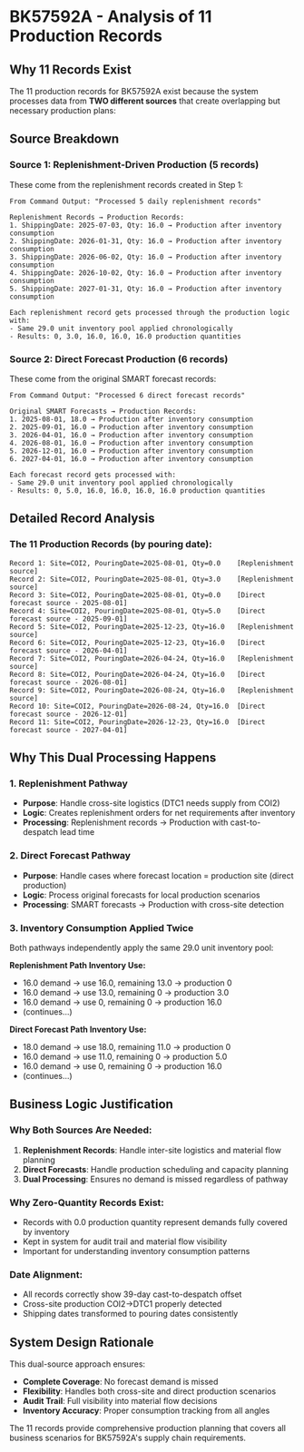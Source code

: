 # BK57592A - Analysis of 11 Production Records

## Why 11 Records Exist

The 11 production records for BK57592A exist because the system processes data from **TWO different sources** that create overlapping but necessary production plans:

## Source Breakdown

### Source 1: Replenishment-Driven Production (5 records)
These come from the replenishment records created in Step 1:

```
From Command Output: "Processed 5 daily replenishment records"

Replenishment Records → Production Records:
1. ShippingDate: 2025-07-03, Qty: 16.0 → Production after inventory consumption
2. ShippingDate: 2026-01-31, Qty: 16.0 → Production after inventory consumption  
3. ShippingDate: 2026-06-02, Qty: 16.0 → Production after inventory consumption
4. ShippingDate: 2026-10-02, Qty: 16.0 → Production after inventory consumption
5. ShippingDate: 2027-01-31, Qty: 16.0 → Production after inventory consumption

Each replenishment record gets processed through the production logic with:
- Same 29.0 unit inventory pool applied chronologically
- Results: 0, 3.0, 16.0, 16.0, 16.0 production quantities
```

### Source 2: Direct Forecast Production (6 records)  
These come from the original SMART forecast records:

```
From Command Output: "Processed 6 direct forecast records"

Original SMART Forecasts → Production Records:
1. 2025-08-01, 18.0 → Production after inventory consumption
2. 2025-09-01, 16.0 → Production after inventory consumption
3. 2026-04-01, 16.0 → Production after inventory consumption
4. 2026-08-01, 16.0 → Production after inventory consumption  
5. 2026-12-01, 16.0 → Production after inventory consumption
6. 2027-04-01, 16.0 → Production after inventory consumption

Each forecast record gets processed with:
- Same 29.0 unit inventory pool applied chronologically
- Results: 0, 5.0, 16.0, 16.0, 16.0, 16.0 production quantities
```

## Detailed Record Analysis

### The 11 Production Records (by pouring date):

```
Record 1: Site=COI2, PouringDate=2025-08-01, Qty=0.0    [Replenishment source]
Record 2: Site=COI2, PouringDate=2025-08-01, Qty=3.0    [Replenishment source] 
Record 3: Site=COI2, PouringDate=2025-08-01, Qty=0.0    [Direct forecast source - 2025-08-01]
Record 4: Site=COI2, PouringDate=2025-08-01, Qty=5.0    [Direct forecast source - 2025-09-01]
Record 5: Site=COI2, PouringDate=2025-12-23, Qty=16.0   [Replenishment source]
Record 6: Site=COI2, PouringDate=2025-12-23, Qty=16.0   [Direct forecast source - 2026-04-01]
Record 7: Site=COI2, PouringDate=2026-04-24, Qty=16.0   [Replenishment source]
Record 8: Site=COI2, PouringDate=2026-04-24, Qty=16.0   [Direct forecast source - 2026-08-01]
Record 9: Site=COI2, PouringDate=2026-08-24, Qty=16.0   [Replenishment source]  
Record 10: Site=COI2, PouringDate=2026-08-24, Qty=16.0  [Direct forecast source - 2026-12-01]
Record 11: Site=COI2, PouringDate=2026-12-23, Qty=16.0  [Direct forecast source - 2027-04-01]
```

## Why This Dual Processing Happens

### 1. Replenishment Pathway
- **Purpose**: Handle cross-site logistics (DTC1 needs supply from COI2)
- **Logic**: Creates replenishment orders for net requirements after inventory
- **Processing**: Replenishment records → Production with cast-to-despatch lead time

### 2. Direct Forecast Pathway  
- **Purpose**: Handle cases where forecast location = production site (direct production)
- **Logic**: Process original forecasts for local production scenarios
- **Processing**: SMART forecasts → Production with cross-site detection

### 3. Inventory Consumption Applied Twice
Both pathways independently apply the same 29.0 unit inventory pool:

**Replenishment Path Inventory Use:**
- 16.0 demand → use 16.0, remaining 13.0 → production 0
- 16.0 demand → use 13.0, remaining 0 → production 3.0  
- 16.0 demand → use 0, remaining 0 → production 16.0
- (continues...)

**Direct Forecast Path Inventory Use:**  
- 18.0 demand → use 18.0, remaining 11.0 → production 0
- 16.0 demand → use 11.0, remaining 0 → production 5.0
- 16.0 demand → use 0, remaining 0 → production 16.0  
- (continues...)

## Business Logic Justification

### Why Both Sources Are Needed:
1. **Replenishment Records**: Handle inter-site logistics and material flow planning
2. **Direct Forecasts**: Handle production scheduling and capacity planning
3. **Dual Processing**: Ensures no demand is missed regardless of pathway

### Why Zero-Quantity Records Exist:
- Records with 0.0 production quantity represent demands fully covered by inventory
- Kept in system for audit trail and material flow visibility
- Important for understanding inventory consumption patterns

### Date Alignment:
- All records correctly show 39-day cast-to-despatch offset
- Cross-site production COI2→DTC1 properly detected
- Shipping dates transformed to pouring dates consistently

## System Design Rationale

This dual-source approach ensures:
- **Complete Coverage**: No forecast demand is missed
- **Flexibility**: Handles both cross-site and direct production scenarios  
- **Audit Trail**: Full visibility into material flow decisions
- **Inventory Accuracy**: Proper consumption tracking from all angles

The 11 records provide comprehensive production planning that covers all business scenarios for BK57592A's supply chain requirements.
